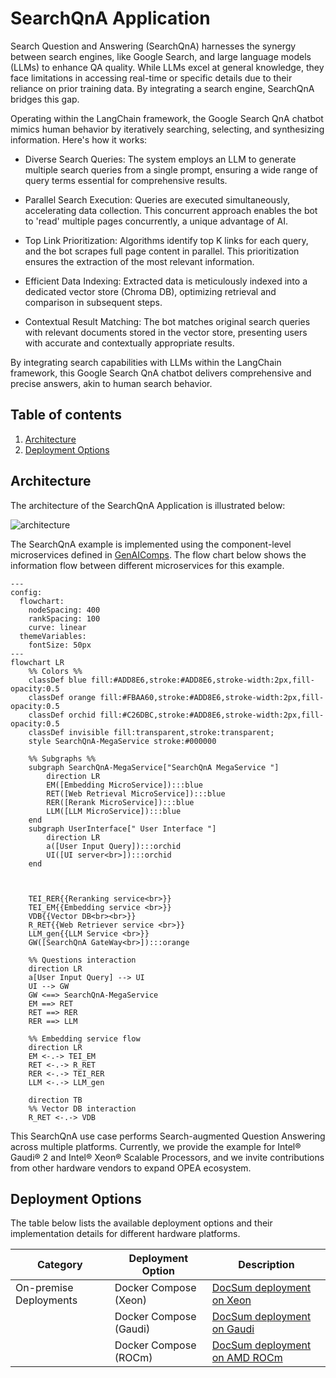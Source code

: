 # SearchQnA Application

Search Question and Answering (SearchQnA) harnesses the synergy between search engines, like Google Search, and large language models (LLMs) to enhance QA quality. While LLMs excel at general knowledge, they face limitations in accessing real-time or specific details due to their reliance on prior training data. By integrating a search engine, SearchQnA bridges this gap.

Operating within the LangChain framework, the Google Search QnA chatbot mimics human behavior by iteratively searching, selecting, and synthesizing information. Here's how it works:

- Diverse Search Queries: The system employs an LLM to generate multiple search queries from a single prompt, ensuring a wide range of query terms essential for comprehensive results.

- Parallel Search Execution: Queries are executed simultaneously, accelerating data collection. This concurrent approach enables the bot to 'read' multiple pages concurrently, a unique advantage of AI.

- Top Link Prioritization: Algorithms identify top K links for each query, and the bot scrapes full page content in parallel. This prioritization ensures the extraction of the most relevant information.

- Efficient Data Indexing: Extracted data is meticulously indexed into a dedicated vector store (Chroma DB), optimizing retrieval and comparison in subsequent steps.

- Contextual Result Matching: The bot matches original search queries with relevant documents stored in the vector store, presenting users with accurate and contextually appropriate results.

By integrating search capabilities with LLMs within the LangChain framework, this Google Search QnA chatbot delivers comprehensive and precise answers, akin to human search behavior.

## Table of contents

1. [Architecture](#architecture)
2. [Deployment Options](#deployment-options)

## Architecture

The architecture of the SearchQnA Application is illustrated below:

![architecture](./assets/img/searchqna.png)

The SearchQnA example is implemented using the component-level microservices defined in [GenAIComps](https://github.com/opea-project/GenAIComps). The flow chart below shows the information flow between different microservices for this example.

```mermaid
---
config:
  flowchart:
    nodeSpacing: 400
    rankSpacing: 100
    curve: linear
  themeVariables:
    fontSize: 50px
---
flowchart LR
    %% Colors %%
    classDef blue fill:#ADD8E6,stroke:#ADD8E6,stroke-width:2px,fill-opacity:0.5
    classDef orange fill:#FBAA60,stroke:#ADD8E6,stroke-width:2px,fill-opacity:0.5
    classDef orchid fill:#C26DBC,stroke:#ADD8E6,stroke-width:2px,fill-opacity:0.5
    classDef invisible fill:transparent,stroke:transparent;
    style SearchQnA-MegaService stroke:#000000

    %% Subgraphs %%
    subgraph SearchQnA-MegaService["SearchQnA MegaService "]
        direction LR
        EM([Embedding MicroService]):::blue
        RET([Web Retrieval MicroService]):::blue
        RER([Rerank MicroService]):::blue
        LLM([LLM MicroService]):::blue
    end
    subgraph UserInterface[" User Interface "]
        direction LR
        a([User Input Query]):::orchid
        UI([UI server<br>]):::orchid
    end



    TEI_RER{{Reranking service<br>}}
    TEI_EM{{Embedding service <br>}}
    VDB{{Vector DB<br><br>}}
    R_RET{{Web Retriever service <br>}}
    LLM_gen{{LLM Service <br>}}
    GW([SearchQnA GateWay<br>]):::orange

    %% Questions interaction
    direction LR
    a[User Input Query] --> UI
    UI --> GW
    GW <==> SearchQnA-MegaService
    EM ==> RET
    RET ==> RER
    RER ==> LLM

    %% Embedding service flow
    direction LR
    EM <-.-> TEI_EM
    RET <-.-> R_RET
    RER <-.-> TEI_RER
    LLM <-.-> LLM_gen

    direction TB
    %% Vector DB interaction
    R_RET <-.-> VDB

```

This SearchQnA use case performs Search-augmented Question Answering across multiple platforms. Currently, we provide the example for Intel® Gaudi® 2 and Intel® Xeon® Scalable Processors, and we invite contributions from other hardware vendors to expand OPEA ecosystem.

## Deployment Options

The table below lists the available deployment options and their implementation details for different hardware platforms.

| Category               | Deployment Option      | Description                                                    |
| ---------------------- | ---------------------- | -------------------------------------------------------------- |
| On-premise Deployments | Docker Compose (Xeon)  | [DocSum deployment on Xeon](./docker_compose/intel/cpu/xeon)   |
|                        | Docker Compose (Gaudi) | [DocSum deployment on Gaudi](./docker_compose/intel/hpu/gaudi) |
|                        | Docker Compose (ROCm)  | [DocSum deployment on AMD ROCm](./docker_compose/amd/gpu/rocm) |